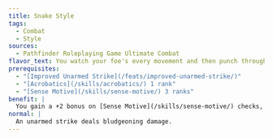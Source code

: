 ```yaml
---
title: Snake Style
tags:
  - Combat
  - Style
sources:
  - Pathfinder Roleplaying Game Ultimate Combat
flavor_text: You watch your foe's every movement and then punch through its defense.
prerequisites:
  - "[Improved Unarmed Strike](/feats/improved-unarmed-strike/)"
  - "[Acrobatics](/skills/acrobatics/) 1 rank"
  - "[Sense Motive](/skills/sense-motive/) 3 ranks"
benefit: |
  You gain a +2 bonus on [Sense Motive](/skills/sense-motive/) checks, and you can deal piercing damage with your unarmed strikes. While using the Snake Style feat, when an opponent targets you with a melee or ranged attack, you can spend an immediate action to make a [Sense Motive](/skills/sense-motive/) check. You can use the result as your AC or touch AC against that attack. You must be aware of the attack and not flat-footed.
normal: |
  An unarmed strike deals bludgeoning damage.
---
```


